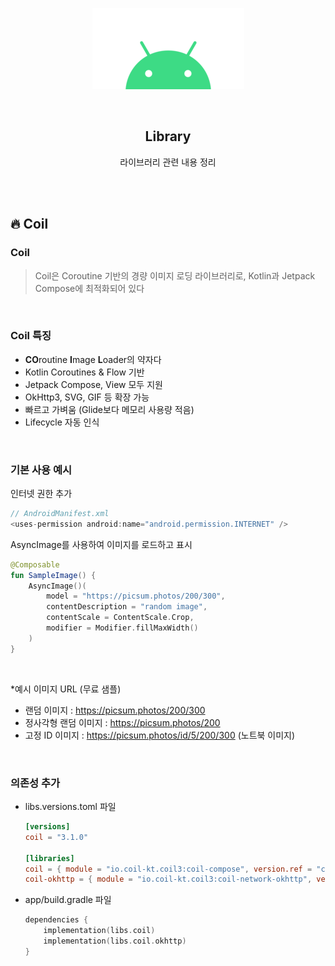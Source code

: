 <div align="center">
  <p>
    <img src="../README.assets/android.png">
  </p>
  <br>
  <h2>Library</h2>
  <p>라이브러리 관련 내용 정리</p>
  <br>
  <br>
</div>



## 🔥 Coil

### Coil

> Coil은 Coroutine 기반의 경량 이미지 로딩 라이브러리로, Kotlin과 Jetpack Compose에 최적화되어 있다

<br>

### Coil 특징

- **CO**routine **I**mage **L**oader의 약자다
- Kotlin Coroutines & Flow 기반
- Jetpack Compose, View 모두 지원
- OkHttp3, SVG, GIF 등 확장 가능
- 빠르고 가벼움 (Glide보다 메모리 사용량 적음)
- Lifecycle 자동 인식

<br>

### 기본 사용 예시

인터넷 권한 추가

```kotlin
// AndroidManifest.xml
<uses-permission android:name="android.permission.INTERNET" />
```

AsyncImage를 사용하여 이미지를 로드하고 표시

```kotlin
@Composable
fun SampleImage() {
    AsyncImage()(
        model = "https://picsum.photos/200/300",
        contentDescription = "random image",
        contentScale = ContentScale.Crop,
        modifier = Modifier.fillMaxWidth()
    )
}
```

<br>

*예시 이미지 URL (무료 샘플)

- 랜덤 이미지 : https://picsum.photos/200/300
- 정사각형 랜덤 이미지 : https://picsum.photos/200
- 고정 ID 이미지 : https://picsum.photos/id/5/200/300 (노트북 이미지)

<br>

### 의존성 추가

- libs.versions.toml 파일

  ```toml
  [versions]
  coil = "3.1.0"
  
  [libraries]
  coil = { module = "io.coil-kt.coil3:coil-compose", version.ref = "coil" }
  coil-okhttp = { module = "io.coil-kt.coil3:coil-network-okhttp", version.ref = "coil" }
  ```

- app/build.gradle 파일

  ```kotlin
  dependencies {
      implementation(libs.coil)
      implementation(libs.coil.okhttp)
  }
  ```
